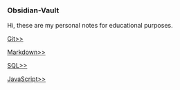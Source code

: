 ### Obsidian-Vault

Hi, these are my personal notes for educational purposes.

[Git>>](./Git/Git.md)

[Markdown>>](./Markdown/Markdown.md)

[SQL>>](./SQL/SQL.md)



[JavaScript>>](./JavaScript/JavaScript.md)
